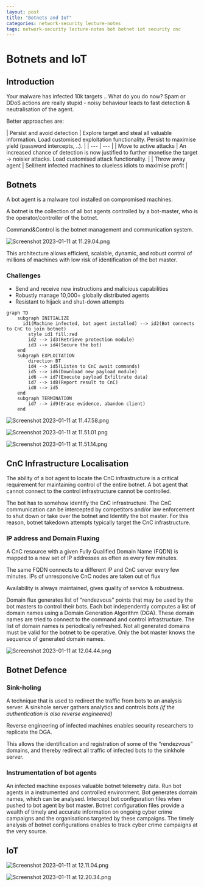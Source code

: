 ```yaml
---
layout: post
title: "Botnets and IoT"
categories: network-security lecture-notes
tags: network-security lecture-notes bot botnet iot security cnc
---
```


# Botnets and IoT

## Introduction

Your malware has infected 10k targets .. What do you do now?
Spam or DDoS actions are really stupid - noisy behaviour leads to fast detection & neutralisation of the agent.

Better approaches are:

| Persist and avoid detection | Explore target and steal all valuable information.
Load customised exploitation functionality.
Persist to maximise yield (password intercepts, ..). |
| --- | --- |
| Move to active attacks | An increased chance of detection is now justified to further monetise the target → noisier attacks.
Load customised attack functionality. |
| Throw away agent | Sell/rent infected machines to clueless
idiots to maximise profit |

## Botnets

A bot agent is a malware tool installed on compromised machines.

A botnet is the collection of all bot agents controlled by a bot-master, who is the operator/controller of the botnet.

Command&Control is the botnet management and communication system.

![Screenshot 2023-01-11 at 11.29.04.png](/assets/images/Botnets/Screenshot_2023-01-11_at_11.29.04.png)

This architecture allows efficient, scalable, dynamic, and robust control of millions of machines with low risk of identification of the bot master.

### Challenges

- Send and receive new instructions and malicious capabilities
- Robustly manage 10,000+ globally distributed agents
- Resistant to hijack and shut-down attempts

```mermaid
graph TD
	subgraph INITIALIZE
	  id1(Machine infected, bot agent installed) --> id2(Bot connects to CnC to join botnet)
		style id1 fill:red
		id2 --> id3(Retrieve protection module)
		id3 --> id4(Secure the bot)
	end
	subgraph EXPLOITATION
		direction BT
		id4 --> id5(Listen to CnC await commands)
		id5 --> id6(Download new payload module)
		id6 --> id7(Execute payload Exfiltrate data)
		id7 --> id8(Report result to CnC)
		id8 --> id5
	end
	subgraph TERMINATION
		id7 --> id9(Erase evidence, abandon client)
	end
```

![Screenshot 2023-01-11 at 11.47.58.png](/assets/images/Botnets/Screenshot_2023-01-11_at_11.47.58.png)

![Screenshot 2023-01-11 at 11.51.01.png](/assets/images/Botnets/Screenshot_2023-01-11_at_11.51.01.png)

![Screenshot 2023-01-11 at 11.51.14.png](/assets/images/Botnets/Screenshot_2023-01-11_at_11.51.14.png)

## CnC Infrastructure Localisation

The ability of a bot agent to locate the CnC infrastructure is a critical requirement for maintaining control of the entire botnet. A bot agent that cannot connect to the control infrastructure cannot be controlled. 

The bot has to somehow identify the CnC infrastructure. The CnC communication can be intercepted by competitors and/or law enforcement to shut down or take over the botnet and Identify the bot master.
For this reason, botnet takedown attempts typically target the CnC infrastructure.

### IP address and Domain Fluxing

A CnC resource with a given Fully Qualified Domain Name (FQDN) is mapped to a new set of IP addresses as often as every few minutes.

The same FQDN connects to a different IP and CnC server every few minutes. IPs of unresponsive CnC nodes are taken out of flux

Availability is always maintained, gives quality of service & robustness.

Domain flux generates list of “rendezvous” points that may be used by the bot masters to control their bots.
Each bot independently computes a list of domain names using a Domain Generation Algorithm (DGA). These domain names are tried to connect to the command and control infrastructure.
The list of domain names is periodically refreshed. Not all generated domains must be valid for the botnet to be operative. Only the bot master knows the sequence of generated domain names.

![Screenshot 2023-01-11 at 12.04.44.png](/assets/images/Botnets/Screenshot_2023-01-11_at_12.04.44.png)

## Botnet Defence

### Sink-holing

A technique that is used to redirect the traffic from bots to an analysis server.
A sinkhole server gathers analytics and controls bots *(if the authentication is also reverse engineered)*

Reverse engineering of infected machines enables security researchers to replicate the DGA.

This allows the identification and registration of some of the “rendezvous” domains, and thereby
redirect all traffic of infected bots to the sinkhole server.

### ****Instrumentation of bot agents****

An infected machine exposes valuable botnet telemetry data.
Run bot agents in a instrumented and controlled environment. Bot generates domain names, which can be analysed.
Intercept bot configuration files when pushed to bot agent by bot master. 
Botnet configuration files provide a wealth of timely and accurate information on ongoing cyber crime campaigns and the organisations targeted by these campaigns.
The timely analysis of botnet configurations enables to track cyber crime campaigns at the
very source.

## IoT

![Screenshot 2023-01-11 at 12.11.04.png](/assets/images/Botnets/Screenshot_2023-01-11_at_12.11.04.png)

![Screenshot 2023-01-11 at 12.20.34.png](/assets/images/Botnets/Screenshot_2023-01-11_at_12.20.34.png)